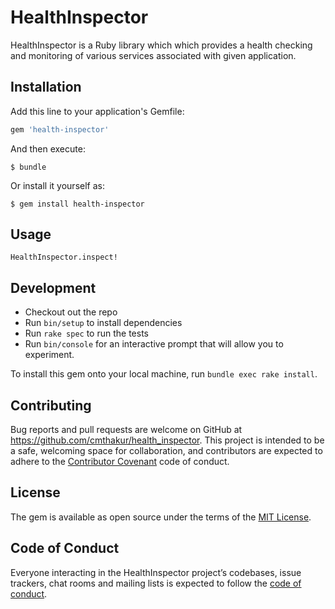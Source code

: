 # HealthInspector

HealthInspector is a Ruby library which which provides a health checking and monitoring of various services associated with given application.

## Installation

Add this line to your application's Gemfile:

```ruby
gem 'health-inspector'
```

And then execute:

    $ bundle

Or install it yourself as:

    $ gem install health-inspector

## Usage

    HealthInspector.inspect!

## Development

  - Checkout out the repo
  - Run `bin/setup` to install dependencies
  - Run `rake spec` to run the tests
  - Run `bin/console` for an interactive prompt that will allow you to experiment.

To install this gem onto your local machine, run `bundle exec rake install`.


## Contributing

Bug reports and pull requests are welcome on GitHub at https://github.com/cmthakur/health_inspector. This project is intended to be a safe, welcoming space for collaboration, and contributors are expected to adhere to the [Contributor Covenant](http://contributor-covenant.org) code of conduct.

## License

The gem is available as open source under the terms of the [MIT License](https://opensource.org/licenses/MIT).

## Code of Conduct

Everyone interacting in the HealthInspector project’s codebases, issue trackers, chat rooms and mailing lists is expected to follow the [code of conduct](https://github.com/[USERNAME]/health_inspector/blob/master/CODE_OF_CONDUCT.md).

